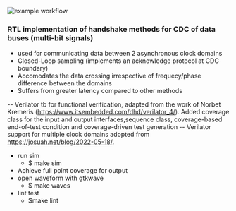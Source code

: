 ![example workflow](https://github.com/npatsiatzis/cdc_handshake/actions/workflows/regression.yml/badge.svg)

### RTL implementation of handshake methods for CDC of data buses (multi-bit signals)


- used for communicating data between 2 asynchronous clock domains
- Closed-Loop sampling (implements an acknowledge protocol at CDC boundary)
- Accomodates the data crossing irrespective of frequecy/phase difference between the domains
- Suffers from greater latency compared to other methods

-- Verilator tb for functional verification, adapted from the work of Norbet Kremeris (https://www.itsembedded.com/dhd/verilator_4/). Added coverage class for the input and output interfaces,sequence class, coverage-based end-of-test condition and coverage-driven test generation
-- Verilator support for multiple clock domains adopted from https://josuah.net/blog/2022-05-18/.

- run sim
    - $ make sim
- Achieve full point coverage for output
- open waveform with gtkwave
    - $ make waves
- lint test
    - $make lint
